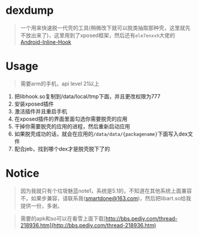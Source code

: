# dexdump

> 一个用来快速脱一代壳的工具(稍微改下就可以脱类抽取那种壳，这里就先不放出来了)，这里用到了xposed框架，然后还有`ele7enxxh`大佬的[Android-Inline-Hook](https://github.com/ele7enxxh/Android-Inline-Hook)

# Usage

> 需要arm的手机，api level 21以上

1. 把libhook.so复制到/data/local/tmp下面，并且更改权限为777
2. 安装xposed插件
3. 激活插件并且重启手机
4. 在xposed插件的界面里面勾选你需要脱壳的应用
5. 干掉你需要脱壳的应用的进程，然后重新启动应用
6. 如果脱壳成功的话，就会在应用的`/data/data/{packagename}`下面写入dex文件
7. 配合jeb，找到哪个dex才是脱壳脱下了的

# Notice

> 因为我就只有个垃圾魅蓝note1，系统是5.1的，不知道在其他系统上面兼容不，如果步兼容，请联系我(smartdone@163.com)，然后把libart.so给我提供一份，多谢。

> 需要的apk和so可以在看雪上面下载[http://bbs.pediy.com/thread-218936.htm](http://bbs.pediy.com/thread-218936.htm)